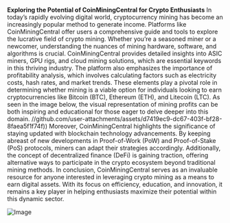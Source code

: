**Exploring the Potential of CoinMiningCentral for Crypto Enthusiasts**
In today’s rapidly evolving digital world, cryptocurrency mining has become an increasingly popular method to generate income. Platforms like CoinMiningCentral offer users a comprehensive guide and tools to explore the lucrative field of crypto mining. Whether you’re a seasoned miner or a newcomer, understanding the nuances of mining hardware, software, and algorithms is crucial. CoinMiningCentral provides detailed insights into ASIC miners, GPU rigs, and cloud mining solutions, which are essential keywords in this thriving industry.
The platform also emphasizes the importance of profitability analysis, which involves calculating factors such as electricity costs, hash rates, and market trends. These elements play a pivotal role in determining whether mining is a viable option for individuals looking to earn cryptocurrencies like Bitcoin (BTC), Ethereum (ETH), and Litecoin (LTC). As seen in the image below, the visual representation of mining profits can be both inspiring and educational for those eager to delve deeper into this domain.
 //github.com/user-attachments/assets/d7419ec9-dc67-403f-bf28-8faea5f1f74f))
Moreover, CoinMiningCentral highlights the significance of staying updated with blockchain technology advancements. By keeping abreast of new developments in Proof-of-Work (PoW) and Proof-of-Stake (PoS) protocols, miners can adapt their strategies accordingly. Additionally, the concept of decentralized finance (DeFi) is gaining traction, offering alternative ways to participate in the crypto ecosystem beyond traditional mining methods.
In conclusion, CoinMiningCentral serves as an invaluable resource for anyone interested in leveraging crypto mining as a means to earn digital assets. With its focus on efficiency, education, and innovation, it remains a key player in helping enthusiasts maximize their potential within this dynamic sector.


![Image](https://github.com/user-attachments/assets/4a25d116-2220-4385-b08e-f287af8fcbc4)